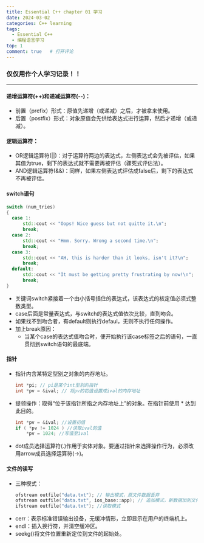 ```yaml
---
title: Essential C++ chapter 01 学习
date: 2024-03-02
categories: C++ learning
tags:
  - Essential C++
  - 编程语言学习
top: 1
comment: true	# 打开评论
---
```


### 仅仅用作个人学习记录！！
- - -

#### 递增运算符(++)和递减运算符(--)：
  - 前置（prefix）形式：原值先递增（或递减）之后，才被拿来使用。
  - 后置（postfix）形式：对象原值会先供给表达式进行运算，然后才递增（或递减）。


#### 逻辑运算符：
  - OR逻辑运算符(||)：对于运算符两边的表达式，左侧表达式会先被评估，如果其值为true，剩下的表达式就不需要再被评估（骤死式评估法）。
  - AND逻辑运算符(&&)：同样，如果左侧表达式评估成false后，剩下的表达式不再被评估。

#### switch语句
```c++
switch (num_tries)
{
  case 1:
      std::cout << "Oops! Nice guess but not quitte it.\n";
      break;
  case 2:
      std::cout << "Hmm. Sorry. Wrong a second time.\n";
      break;
  case 3:
      std::cout << "AH, this is harder than it looks, isn't it?\n";
      break;
  default:
      std::cout << "It must be getting pretty frustrating by now!\n";
      break;
}
```

  - 关键词switch紧接着一个由小括号括住的表达式，该表达式的核定值必须式整数类型。
  - case后面是常量表达式，与switch的表达式值依次比较，直到吻合。
  - 如果找不到吻合者，有default则执行defaul，无则不执行任何操作。
  - 加上break原因：
    - 当某个case的表达式值吻合时，便开始执行该case标签之后的语句，一直贯彻到switch语句的最底端。

#### 指针
+ 指针内含某特定型别之对象的内存地址。
  ```c++
  int *pi; // pi是某个int型别的指针
  int *pv = &ival; // 将pv的初值设置成ival的内存地址
  ```
+ 提领操作：取得“位于该指针所指之内存地址上”的对象。在指针前使用 * 达到此目的。
  ```c++
  int *pv = &ival; //设置初值
  if ( *pv != 1024 ) //读取ival的值
      *pv = 1024; //写值至ival
  ```
+ dot成员选择运算符(.)作用于实体对象。要通过指针来选择操作行为，必须改用arrow成员选择运算符(->)。
  
#### 文件的读写
+ 三种模式：
  ```c++
  ofstream outfile("data.txt"); // 输出模式，原文件数据丢弃
  ofstream outfile("data.txt", ios_base::app); // 追加模式，新数据加到文件尾端
  ifstream outfile("data.txt"); //读取模式
  ```
+ cerr：表示标准错误输出设备，无缓冲情形，立即显示在用户的终端机上。
+ endl：插入换行符，并清空缓冲区。
+ seekg()将文件位置重新定位到文件的起始处。